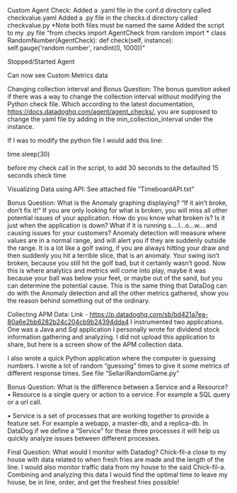 
Custom Agent Check:
Added a .yaml file in the conf.d directory called checkvalue.yaml
Added a .py file in the checks.d directory called checkvalue.py
*Note both files must be named the same
Added the script to my .py file
“from checks import AgentCheck
from random import *
class RandomNumber(AgentCheck):
  def check(self, instance):
    self.gauge('random number', randint(0, 1000))”

Stopped/Started Agent

Can now see Custom Metrics data


Changing collection interval and Bonus Question:
The bonus question asked if there was a way to change the collection interval without modifying the Python check file. Which according to the latest documentation, https://docs.datadoghq.com/agent/agent_checks/, you are supposed to change the yaml file by adding in the min_collection_interval under the instance.

If I was to modify the python file I would add this line:

time.sleep(30) 

before my check call in the script, to add 30 seconds to the defaulted 15 seconds check time


Visualizing Data using API:
See attached file “TimeboardAPI.txt”

Bonus Question: What is the Anomaly graphing displaying?
“If it ain’t broke, don’t fix it!” If you are only looking for what is broken, you will miss all other potential issues of your application. How do you know what broken is? Is it just when the application is down? What if it is running s….l…o…w… and causing issues for your customers? Anomaly detection will measure where values are in a normal range, and will alert you if they are suddenly outside the range. 
It is a lot like a golf swing, if you are always hitting your draw and then suddenly you hit a terrible slice, that is an anomaly. Your swing isn’t broken, because you still hit the golf bad, but it certainly wasn’t good. Now this is where analytics and metrics will come into play, maybe it was because your ball was below your feet, or maybe out of the sand, but you can determine the potential cause. This is the same thing that DataDog can do with the Anomaly detection and all the other metrics gathered, show you the reason behind something out of the ordinary.


Collecting APM Data:
Link - https://p.datadoghq.com/sb/bd421a7ea-80a6e2bb6282b24c204cb9b24394dda4
I instrumented two applications. One was a Java and Sql application I personally wrote for dividend stock information gathering and analyzing. I did not upload this application to share, but here is a screen show of the APM collection data.
 

I also wrote a quick Python application where the computer is guessing numbers. I wrote a lot of random “guessing” times to give it some metrics of different response times. See file “SellariRandomGame.py”
 
 
Bonus Question: What is the difference between a Service and a Resource?
•	Resource is a single query or action to a service. For example a SQL query or a url call.

•	Service is a set of processes that are working together to provide a feature set. For example a webapp, a master-db, and a replica-db. In DataDog if we define a “Service” for these three processes it will help us quickly analyze issues between different processes.

Final Question: What would I monitor with Datadog? 
	Chick-fil-a close to my house with data related to when fresh fries are made and the length of the line. I would also monitor traffic data from my house to the said Chick-fil-a. Combining and analyzing this data I would find the optimal time to leave my house, be in line, order, and get the freshest fries possible!
